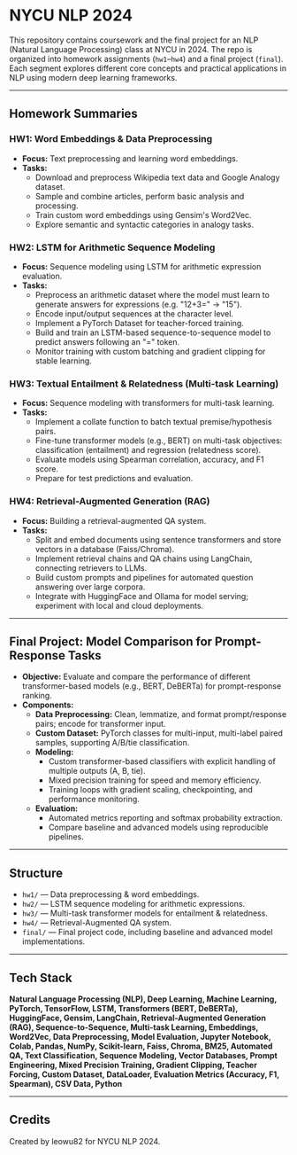 # NYCU NLP 2024

This repository contains coursework and the final project for an NLP (Natural Language Processing) class at NYCU in 2024. The repo is organized into homework assignments (`hw1`–`hw4`) and a final project (`final`). Each segment explores different core concepts and practical applications in NLP using modern deep learning frameworks.

---

## Homework Summaries

### HW1: Word Embeddings & Data Preprocessing

- **Focus:** Text preprocessing and learning word embeddings.
- **Tasks:** 
  - Download and preprocess Wikipedia text data and Google Analogy dataset.
  - Sample and combine articles, perform basic analysis and processing.
  - Train custom word embeddings using Gensim's Word2Vec.
  - Explore semantic and syntactic categories in analogy tasks.

### HW2: LSTM for Arithmetic Sequence Modeling

- **Focus:** Sequence modeling using LSTM for arithmetic expression evaluation.
- **Tasks:**
  - Preprocess an arithmetic dataset where the model must learn to generate answers for expressions (e.g. "12+3=" → "15").
  - Encode input/output sequences at the character level.
  - Implement a PyTorch Dataset for teacher-forced training.
  - Build and train an LSTM-based sequence-to-sequence model to predict answers following an "=" token.
  - Monitor training with custom batching and gradient clipping for stable learning.

### HW3: Textual Entailment & Relatedness (Multi-task Learning)

- **Focus:** Sequence modeling with transformers for multi-task learning.
- **Tasks:**
  - Implement a collate function to batch textual premise/hypothesis pairs.
  - Fine-tune transformer models (e.g., BERT) on multi-task objectives: classification (entailment) and regression (relatedness score).
  - Evaluate models using Spearman correlation, accuracy, and F1 score.
  - Prepare for test predictions and evaluation.

### HW4: Retrieval-Augmented Generation (RAG)

- **Focus:** Building a retrieval-augmented QA system.
- **Tasks:**
  - Split and embed documents using sentence transformers and store vectors in a database (Faiss/Chroma).
  - Implement retrieval chains and QA chains using LangChain, connecting retrievers to LLMs.
  - Build custom prompts and pipelines for automated question answering over large corpora.
  - Integrate with HuggingFace and Ollama for model serving; experiment with local and cloud deployments.

---

## Final Project: Model Comparison for Prompt-Response Tasks

- **Objective:** Evaluate and compare the performance of different transformer-based models (e.g., BERT, DeBERTa) for prompt-response ranking.
- **Components:**
  - **Data Preprocessing:** Clean, lemmatize, and format prompt/response pairs; encode for transformer input.
  - **Custom Dataset:** PyTorch classes for multi-input, multi-label paired samples, supporting A/B/tie classification.
  - **Modeling:** 
    - Custom transformer-based classifiers with explicit handling of multiple outputs (A, B, tie).
    - Mixed precision training for speed and memory efficiency.
    - Training loops with gradient scaling, checkpointing, and performance monitoring.
  - **Evaluation:** 
    - Automated metrics reporting and softmax probability extraction.
    - Compare baseline and advanced models using reproducible pipelines.

---

## Structure

- `hw1/` — Data preprocessing & word embeddings.
- `hw2/` — LSTM sequence modeling for arithmetic expressions.
- `hw3/` — Multi-task transformer models for entailment & relatedness.
- `hw4/` — Retrieval-Augmented QA system.
- `final/` — Final project code, including baseline and advanced model implementations.

---

## Tech Stack

**Natural Language Processing (NLP), Deep Learning, Machine Learning, PyTorch, TensorFlow, LSTM, Transformers (BERT, DeBERTa), HuggingFace, Gensim, LangChain, Retrieval-Augmented Generation (RAG), Sequence-to-Sequence, Multi-task Learning, Embeddings, Word2Vec, Data Preprocessing, Model Evaluation, Jupyter Notebook, Colab, Pandas, NumPy, Scikit-learn, Faiss, Chroma, BM25, Automated QA, Text Classification, Sequence Modeling, Vector Databases, Prompt Engineering, Mixed Precision Training, Gradient Clipping, Teacher Forcing, Custom Dataset, DataLoader, Evaluation Metrics (Accuracy, F1, Spearman), CSV Data, Python**

---

## Credits

Created by leowu82 for NYCU NLP 2024.